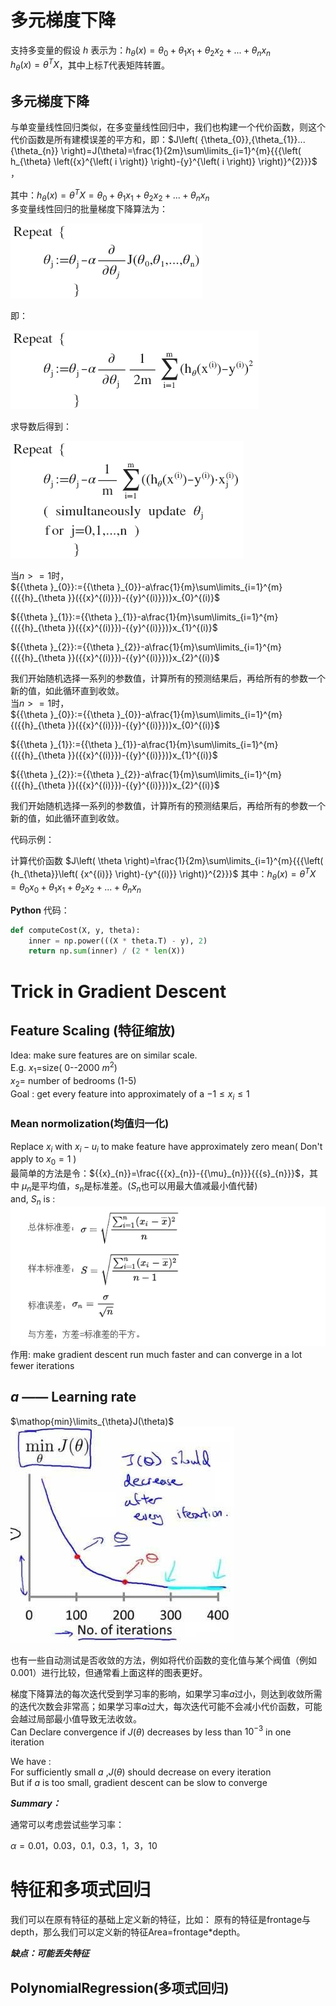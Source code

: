 # 多元梯度下降
支持多变量的假设 $h$ 表示为：$h_{\theta}\left( x \right)={\theta_{0}}+{\theta_{1}}{x_{1}}+{\theta_{2}}{x_{2}}+...+{\theta_{n}}{x_{n}}$  
$h_{\theta} \left( x \right)={\theta^{T}}X$，其中上标$T$代表矩阵转置。  
## 多元梯度下降
与单变量线性回归类似，在多变量线性回归中，我们也构建一个代价函数，则这个代价函数是所有建模误差的平方和，即：$J\left( {\theta_{0}},{\theta_{1}}...{\theta_{n}} \right)=J(\theta)=\frac{1}{2m}\sum\limits_{i=1}^{m}{{{\left( h_{\theta} \left({x}^{\left( i \right)} \right)-{y}^{\left( i \right)} \right)}^{2}}}$ ，

其中：$h_{\theta}\left( x \right)=\theta^{T}X={\theta_{0}}+{\theta_{1}}{x_{1}}+{\theta_{2}}{x_{2}}+...+{\theta_{n}}{x_{n}}$  
多变量线性回归的批量梯度下降算法为：  

![](images/41797ceb7293b838a3125ba945624cf6.png)

即：

![](images/6bdaff07783e37fcbb1f8765ca06b01b.png)

求导数后得到：

![](images/dd33179ceccbd8b0b59a5ae698847049.png)

当$n>=1$时，  
${{\theta }_{0}}:={{\theta }_{0}}-a\frac{1}{m}\sum\limits_{i=1}^{m}{({{h}_{\theta }}({{x}^{(i)}})-{{y}^{(i)}})}x_{0}^{(i)}$

${{\theta }_{1}}:={{\theta }_{1}}-a\frac{1}{m}\sum\limits_{i=1}^{m}{({{h}_{\theta }}({{x}^{(i)}})-{{y}^{(i)}})}x_{1}^{(i)}$

${{\theta }_{2}}:={{\theta }_{2}}-a\frac{1}{m}\sum\limits_{i=1}^{m}{({{h}_{\theta }}({{x}^{(i)}})-{{y}^{(i)}})}x_{2}^{(i)}$


我们开始随机选择一系列的参数值，计算所有的预测结果后，再给所有的参数一个新的值，如此循环直到收敛。  
当$n>=1$时，  
${{\theta }_{0}}:={{\theta }_{0}}-a\frac{1}{m}\sum\limits_{i=1}^{m}{({{h}_{\theta }}({{x}^{(i)}})-{{y}^{(i)}})}x_{0}^{(i)}$

${{\theta }_{1}}:={{\theta }_{1}}-a\frac{1}{m}\sum\limits_{i=1}^{m}{({{h}_{\theta }}({{x}^{(i)}})-{{y}^{(i)}})}x_{1}^{(i)}$

${{\theta }_{2}}:={{\theta }_{2}}-a\frac{1}{m}\sum\limits_{i=1}^{m}{({{h}_{\theta }}({{x}^{(i)}})-{{y}^{(i)}})}x_{2}^{(i)}$


我们开始随机选择一系列的参数值，计算所有的预测结果后，再给所有的参数一个新的值，如此循环直到收敛。

代码示例：

计算代价函数
$J\left( \theta  \right)=\frac{1}{2m}\sum\limits_{i=1}^{m}{{{\left( {h_{\theta}}\left( {x^{(i)}} \right)-{y^{(i)}} \right)}^{2}}}$
其中：${h_{\theta}}\left( x \right)={\theta^{T}}X={\theta_{0}}{x_{0}}+{\theta_{1}}{x_{1}}+{\theta_{2}}{x_{2}}+...+{\theta_{n}}{x_{n}}$

**Python** 代码：

```python
def computeCost(X, y, theta):
    inner = np.power(((X * theta.T) - y), 2)
    return np.sum(inner) / (2 * len(X))
```

# Trick in Gradient Descent

## Feature Scaling (特征缩放)
Idea: make sure features are on similar scale.  
E.g. $x_1$=size( 0--2000 $m^2$)  
$x_2$= number of bedrooms (1-5)  
Goal : get every feature into approximately of a $-1\le x_i \le1$  

### Mean normolization(均值归一化)  
Replace $x_i$ with $x_i-u_i$ to make feature have approximately zero mean( Don't apply to $x_0=1$ )  
最简单的方法是令：${{x}_{n}}=\frac{{{x}_{n}}-{{\mu}_{n}}}{{{s}_{n}}}$，其中 ${\mu_{n}}$是平均值，${s_{n}}$是标准差。($S_n$也可以用最大值减最小值代替)  
and, $S_n$ is :  
![](images/标准差.png)  
作用: make gradient descent run much faster and can converge in a lot fewer iterations  

## $a$ —— Learning rate
$\mathop{min}\limits_{\theta}J(\theta)$  
![](images/cd4e3df45c34f6a8e2bb7cd3a2849e6c.jpg)

也有一些自动测试是否收敛的方法，例如将代价函数的变化值与某个阀值（例如0.001）进行比较，但通常看上面这样的图表更好。

梯度下降算法的每次迭代受到学习率的影响，如果学习率$a$过小，则达到收敛所需的迭代次数会非常高；如果学习率$a$过大，每次迭代可能不会减小代价函数，可能会越过局部最小值导致无法收敛。  
Can Declare convergence if $J(\theta)$ decreases by less than $10^{-3}$ in one iteration  

We have :  
For sufficiently small $a$ ,$J(\theta)$ should decrease on every iteration  
But if $a$ is too small, gradient descent can be slow to converge  

***Summary：***



通常可以考虑尝试些学习率：

$\alpha=0.01，0.03，0.1，0.3，1，3，10$

# 特征和多项式回归
我们可以在原有特征的基础上定义新的特征，比如： 原有的特征是frontage与depth，那么我们可以定义新的特征Area=frontage*depth。

***缺点：可能丢失特征***

## PolynomialRegression(多项式回归)

